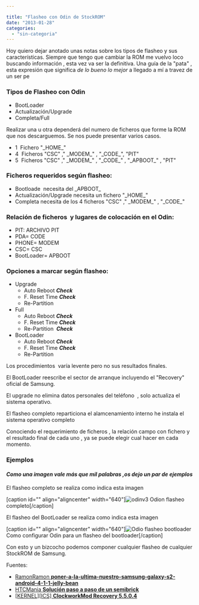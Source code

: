 ```yaml
---

title: "Flasheo con Odin de StockROM"
date: "2013-01-28"
categories: 
  - "sin-categoria"
---
```


Hoy quiero dejar anotado unas notas sobre los tipos de flasheo y sus características. Siempre que tengo que cambiar la ROM me vuelvo loco buscando información , esta vez va ser la definitiva. Una guía de la "pata" , esta expresión que significa _de lo bueno lo mejor_ a llegado a mí a travez de un ser pe

### Tipos de Flasheo con Odin

- BootLoader
- Actualización/Upgrade
- Completa/Full

Realizar una u otra dependerá del numero de ficheros que forme la ROM que nos descarguemos. Se nos puede presentar varios casos.

- 1  Fichero "\_HOME\_"
- 4  Ficheros "CSC" ," \_MODEM\_" , "\_CODE\_", "PIT"
- 5  Ficheros "CSC" ," \_MODEM\_" , "\_CODE\_" , "\_APBOOT\_" , "PIT"

### Ficheros requeridos según flasheo:

- Bootloade  necesita del \_APBOOT\_
- Actualización/Upgrade necesita un fichero "\_HOME\_"
- Completa necesita de los 4 ficheros "CSC" ," \_MODEM\_" , "\_CODE\_"

### Relación de ficheros  y lugares de colocación en el Odin:

- PIT: ARCHIVO PIT
- PDA= CODE
- PHONE= MODEM
- CSC= CSC
- BootLoader= APBOOT

### Opciones a marcar según flasheo:

- Upgrade
    - Auto Reboot _**Check**_
    - F. Reset Time _**Check**_
    - Re-Partition
- Full
    - Auto Reboot _**Check**_
    - F. Reset Time _**Check**_
    - Re-Partition  _**Check**_
- BootLoader
    - Auto Reboot _**Check**_
    - F. Reset Time _**Check**_
    - Re-Partition

Los procedimientos  varía levente pero no sus resultados finales.

El BootLoader reescribe el sector de arranque incluyendo el "Recovery" oficial de Samsung.

El upgrade no elimina datos personales del teléfono  , solo actualiza el sistema operativo.

El flasheo completo reparticiona el alamcenamiento interno he instala el sistema operativo completo

Conociendo el requerimiento de ficheros , la relación campo con fichero y el resultado final de cada uno , ya se puede elegir cual hacer en cada momento.

### Ejemplos

#### _Como una imagen vale más que mil palabras ,os dejo un par de ejemplos_

El flasheo completo se realiza como indica esta imagen

\[caption id="" align="aligncenter" width="640"\]![odinv3](images/8410506191_4413e77d87_z.jpg "Como configurar Odin para un flasheo completo") Odion flasheo completo\[/caption\]

El flasheo del BootLoader se realiza como indica esta imagen

\[caption id="" align="aligncenter" width="640"\]![Odio flasheo bootloader](images/8410559489_a497d90974_z.jpg "Como configurar Odin para un flasheo del bootloader") Como configurar Odin para un flasheo del bootloader\[/caption\]

Con esto y un bizcocho podemos componer cualquier flasheo de cualquier StockROM de Samsung.

Fuentes:

- [RamonRamon **poner-a-la-ultima-nuestro-samsung-galaxy-s2-android-4-1-1-jelly-bean**](https://ramonramon.org/blog/2012/08/03/poner-a-la-ultima-nuestro-samsung-galaxy-s2-android-4-1-1-jelly-bean/ "poner-a-la-ultima-nuestro-samsung-galaxy-s2-android-4-1-1-jelly-bean/")
- [HTCMania **Solución paso a paso de un semibrick**](https://www.htcmania.com/showthread.php?t=355993 "Solución paso a paso de un semibrick en muchos de los casos (Galaxy S2 i9100, Galaxy S1 i9000, Galaxy S SCL ... ) Y FLASHEAR ICS 4.0.3 A SGS2 GT-I9100 + CWM + ROOT DESDE RECOVERY ")
- [\[KERNEL\]\[ICS\] **ClockworkMod Recovery 5.5.0.4**](https://forum.xda-developers.com/showthread.php?t=1118693 "[KERNEL][ICS] ClockworkMod Recovery 5.5.0.4")
